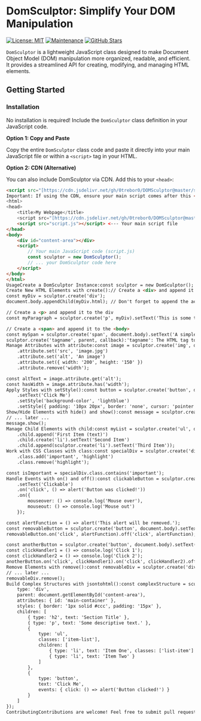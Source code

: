 # DomSculptor: Simplify Your DOM Manipulation

[![License: MIT](https://img.shields.io/badge/License-MIT-yellow.svg)](https://opensource.org/licenses/MIT)
[![Maintenance](https://img.shields.io/badge/Maintained%3F-yes-green.svg)](https://GitHub.com/your-username/your-repo/graphs/commit-activity)
[![GitHub Stars](https://img.shields.io/github/stars/your-username/your-repo?style=social)](https://github.com/your-username/your-repo/stargazers)

`DomSculptor` is a lightweight JavaScript class designed to make Document Object Model (DOM) manipulation more organized, readable, and efficient. It provides a streamlined API for creating, modifying, and managing HTML elements.

## Getting Started

### Installation

No installation is required!  Include the `DomSculptor` class definition in your JavaScript code.

**Option 1: Copy and Paste**

Copy the entire `DomSculptor` class code and paste it directly into your main JavaScript file or within a `<script>` tag in your HTML.

**Option 2:  CDN (Alternative)**

You can also include DomSculptor via CDN.  Add this to your `<head>`:

```html
<script src="[https://cdn.jsdelivr.net/gh/0trebor0/DOMSculptor@master/src/index.js](https://cdn.jsdelivr.net/gh/0trebor0/DOMSculptor@master/src/index.js)"></script>
Important: If using the CDN, ensure your main script comes after this <script> tag.Example HTML StructureHere's a basic HTML example showing how to include DomSculptor (using the CDN method):<!DOCTYPE html>
<html>
<head>
    <title>My Webpage</title>
    <script src="[https://cdn.jsdelivr.net/gh/0trebor0/DOMSculptor@master/src/index.js](https://cdn.jsdelivr.net/gh/0trebor0/DOMSculptor@master/src/index.js)"></script>
    <script src="script.js"></script> <--- Your main script file
</head>
<body>
    <div id="content-area"></div>
    <script>
        // Your main JavaScript code (script.js)
        const sculptor = new DomSculptor(); 
        // ... your DomSculptor code here
    </script>
</body>
</html>
UsageCreate a DomSculptor Instance:const sculptor = new DomSculptor();
Create New HTML Elements with create():// Create a <div> and append it to the <body>
const myDiv = sculptor.create('div');
document.body.appendChild(myDiv.html); // Don't forget to append the actual HTML element

// Create a <p> and append it to the div
const myParagraph = sculptor.create('p', myDiv).setText('This is some text.');

// Create a <span> and append it to the <body>
const mySpan = sculptor.create('span', document.body).setText('A simple span.');
sculptor.create('tagname', parent, callback):'tagname': The HTML tag to create.parent (optional): The parent element (DOM node, DomSculptor element, or CSS selector). Defaults to <body>.callback (optional): A function executed after creation, receiving the DomSculptor element object.Modify Element Content with setText():const heading = sculptor.create('h1', document.body).setText('My Awesome Title');
Manage Attributes with attribute:const image = sculptor.create('img', document.body)
    .attribute.set('src', 'image.jpg')
    .attribute.set('alt', 'An image')
    .attribute.set({ width: '200', height: '150' })
    .attribute.remove('width');

const altText = image.attribute.get('alt');
const hasWidth = image.attribute.has('width');
Apply Styles with setStyle():const button = sculptor.create('button', document.body)
    .setText('Click Me')
    .setStyle('background-color', 'lightblue')
    .setStyle({ padding: '10px 20px', border: 'none', cursor: 'pointer' });
Show/Hide Elements with hide() and show():const message = sculptor.create('div', document.body).setText('Hidden Message').hide();
// ... later ...
message.show();
Manage Child Elements with child:const myList = sculptor.create('ul', document.body)
    .child.append('First Item (text)')
    .child.create('li').setText('Second Item')
    .child.append(sculptor.create('li').setText('Third Item'));
Work with CSS Classes with class:const specialDiv = sculptor.create('div', document.body).setText('Special')
    .class.add('important', 'highlight')
    .class.remove('highlight');

const isImportant = specialDiv.class.contains('important');
Handle Events with on() and off():const clickableButton = sculptor.create('button', document.body)
    .setText('Clickable')
    .on('click', () => alert('Button was clicked!'))
    .on({
        mouseover: () => console.log('Mouse over'),
        mouseout: () => console.log('Mouse out')
    });

const alertFunction = () => alert('This alert will be removed.');
const removableButton = sculptor.create('button', document.body).setText('Removable Alert');
removableButton.on('click', alertFunction).off('click', alertFunction);

const anotherButton = sculptor.create('button', document.body).setText('Multiple Clicks');
const clickHandler1 = () => console.log('Click 1');
const clickHandler2 = () => console.log('Click 2');
anotherButton.on('click', clickHandler1).on('click', clickHandler2).off('click');
Remove Elements with remove():const removableDiv = sculptor.create('div', document.body).setText('I will be removed.');
// ... later ...
removableDiv.remove();
Build Complex Structures with jsontohtml():const complexStructure = sculptor.jsontohtml({
    type: 'div',
    parent: document.getElementById('content-area'),
    attributes: { id: 'main-container' },
    styles: { border: '1px solid #ccc', padding: '15px' },
    children: [
        { type: 'h2', text: 'Section Title' },
        { type: 'p', text: 'Some descriptive text.' },
        {
            type: 'ul',
            classes: ['item-list'],
            children: [
                { type: 'li', text: 'Item One', classes: ['list-item'] },
                { type: 'li', text: 'Item Two' }
            ]
        },
        {
            type: 'button',
            text: 'Click Me',
            events: { click: () => alert('Button clicked!') }
        }
    ]
});
ContributingContributions are welcome! Feel free to submit pull requests with bug fixes or enhancements. Please follow standard GitHub practices.LicenseThis project is licensed under the MIT License - see the LICENSE file for details.AcknowledgmentsInspired by the need for cleaner DOM manipulation in vanilla JavaScript.Thanks to the open-source community for their valuable insights